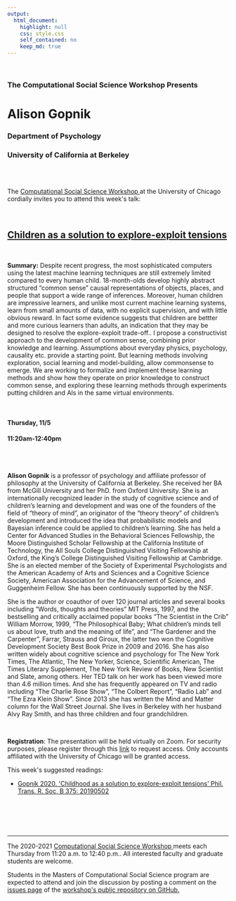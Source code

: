```yaml
---
output:
  html_document:
    highlight: null
    css: style.css
    self_contained: no
    keep_md: true
---
```






<br>

<h3 class=pfblock-header> The Computational Social Science Workshop Presents </h3>

<h1 class=pfblock-header3> Alison Gopnik</h1>
<h3 class=pfblock-header3> Department of Psychology </h3>
<h3 class=pfblock-header3> University of California at Berkeley </h3>

<br><br>



<p class=pfblock-header3>The <a href="https://macss.uchicago.edu/content/computation-workshop"> Computational Social Science Workshop </a> at the University of Chicago cordially invites you to attend this week's talk:</p>



<br>

<div class=pfblock-header3>
<h2 class=pfblock-header>
  <a href=https://github.com/uchicago-computation-workshop/Fall2020/tree/master/11-5_Gopnik> Children as a solution to explore-exploit tensions </a>
</h2>

<br>
</div>



<p class=footertext2>

**Summary:** Despite recent progress, the most sophisticated computers using the latest machine learning techniques are still extremely limited compared to every human child. 18-month-olds develop highly abstract structured “common sense” causal representations of objects, places, and people that support a wide range of inferences. Moreover, human children are impressive learners, and unlike most current machine learning systems, learn from small amounts of data, with no explicit supervision, and with little obvious reward. In fact some evidence suggests that children are bettter and more curious learners than adults, an indication that they may be designed to resolve the explore-exploit trade-off.. I propose a constructivist approach to the development of common sense, combining prior knowledge and learning. Assumptions about everyday physics, psychology, causality etc. provide a starting point. But learning methods involving exploration, social learning and model-building, allow commonsense to emerge. We are working to formalize and implement these learning methods and show how they operate on prior knowledge to construct common sense, and exploring these learning methods through experiments putting children and AIs in the same virtual environments.

</p>

<br>

<h4 class=pfblock-header3> Thursday, 11/5 </h4>
<h4 class=pfblock-header3> 11:20am-12:40pm </h4>

<br><br>

<p class=footertext2>

**Alison Gopnik** is a professor of psychology and affiliate professor of philosophy at the University of California at Berkeley. She received her BA from McGill University and her PhD. from Oxford University. She is an internationally recognized leader in the study of cognitive science and of children’s learning and development and was one of the founders of the field of “theory of mind”, an originator of the “theory theory” of children’s development and introduced the idea that probabilistic models and Bayesian inference could be applied to children’s learning. She has held a Center for Advanced Studies in the Behavioral Sciences Fellowship, the Moore Distinguished Scholar Fellowship at the California Institute of Technology, the All Souls College Distinguished Visiting Fellowship at Oxford, the King’s College Distinguished Visiting Fellowship at Cambridge. She is an elected member of the Society of Experimental Psychologists and the American Academy of Arts and Sciences and a Cognitive Science Society, American Association for the Advancement of Science, and Guggenheim Fellow. She has been continuously supported by the NSF.

She is the author or coauthor of over 120 journal articles and several books including “Words, thoughts and theories” MIT Press, 1997, and the bestselling and critically acclaimed popular books  “The Scientist in the Crib” William Morrow, 1999, “The Philosophical Baby; What children’s minds tell us about love, truth and the meaning of life”, and “The Gardener and the Carpenter”, Farrar, Strauss and Giroux, the latter two won the Cognitive Development Society Best Book Prize in 2009 and 2016. She has also written widely about cognitive science and psychology for The New York Times, The Atlantic, The New Yorker, Science, Scientific American, The Times Literary Supplement, The New York Review of Books, New Scientist and Slate, among others. Her TED talk on her work has been viewed more than 4.6 million times. And she has frequently appeared on TV and radio including “The Charlie Rose Show”, “The Colbert Report”, “Radio Lab” and “The Ezra Klein Show”. Since 2013 she has written the Mind and Matter column for the Wall Street Journal. She lives in Berkeley with her husband Alvy Ray Smith, and has three children and four grandchildren.

</p>

<br>

<p class=footertext2>

**Registration**: The presentation will be held virtually on Zoom. For security purposes, please register through this [link](https://uchicago.zoom.us/meeting/register/tJYlf-GtrDsqGd11-iN0x3EnaNGm0Jhuk2nC) to request access. Only accounts affiliated with the University of Chicago will be granted access.
</p>

This week's suggested readings:

- [Gopnik 2020. 'Childhood as a solution to explore-exploit tensions' Phil. Trans. R. Soc, B 375: 20190502](https://github.com/uchicago-computation-workshop/Fall2020/blob/master/11-5_Gopnik/Gopnik_Phil_Trans_2020.pdf)


<br>

<br><br>


---

<p class=footertext> The 2020-2021 <a href="https://macss.uchicago.edu/content/computation-workshop"> Computational Social Science Workshop </a> meets each Thursday from 11:20 a.m. to 12:40 p.m.. All interested faculty and graduate students are welcome.</p>



<p class=footertext>Students in the Masters of Computational Social Science program are expected to attend and join the discussion by posting a comment on the <a href=https://github.com/uchicago-computation-workshop/Fall2020/issues/7>issues page</a> of the <a href=https://github.com/uchicago-computation-workshop/Fall2020/tree/master/11-5_Gopnik>workshop's public repository on GitHub.</a></p>

